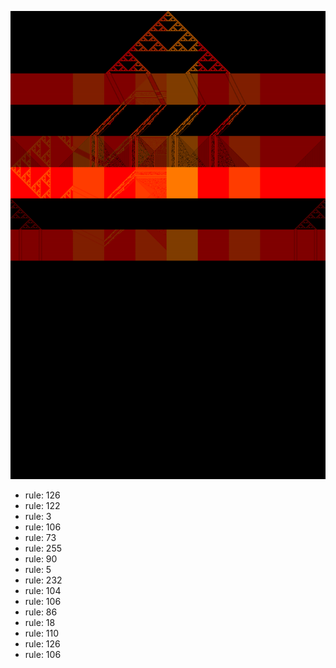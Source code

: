 ![photo](./output.png) 
 * rule: 126
* rule: 122
* rule: 3
* rule: 106
* rule: 73
* rule: 255
* rule: 90
* rule: 5
* rule: 232
* rule: 104
* rule: 106
* rule: 86
* rule: 18
* rule: 110
* rule: 126
* rule: 106
